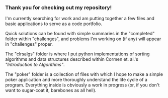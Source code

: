### Thank you for checking out my repository!

I'm currently searching for work and am putting together a few files and basic applications to serve as a code portfolio.

Quick solutions can be found with simple summaries in the "completed" folder within "challenges", and problems I'm working on (if any) will appear in "challenges" proper.

The "clrsalgs" folder is where I put python implementations of sorting algorithms and data structures described within Cormen et. al.'s _"Introduction to Algorithms"_.

The "poker" folder is a collection of files with which I hope to make a simple poker application and more thoroughly understand the life cycle of a program. Everything inside is obviously a work in progress (or, if you don't want to sugar-coat it, barebones as all hell).
